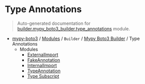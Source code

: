 # Type Annotations

> Auto-generated documentation for [builder.mypy_boto3_builder.type_annotations](https://github.com/vemel/mypy_boto3/blob/master/builder/mypy_boto3_builder/type_annotations/__init__.py) module.

- [mypy-boto3](../../../README.md#mypy_boto3) / [Modules](../../../MODULES.md#mypy-boto3-modules) / `Builder` / [Mypy Boto3 Builder](../index.md#mypy-boto3-builder) / Type Annotations
    - Modules
        - [ExternalImport](external_import.md#externalimport)
        - [FakeAnnotation](fake_annotation.md#fakeannotation)
        - [InternalImport](internal_import.md#internalimport)
        - [TypeAnnotation](type_annotation.md#typeannotation)
        - [Type Subscript](type_subscript.md#type-subscript)
